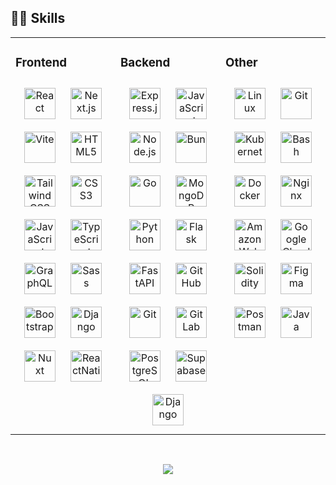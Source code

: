 ## 🧑‍💻 Skills


<table><tr><td valign="top" width="33%">



### Frontend  
<div align="center">  
  <a href="https://reactjs.org/" target="_blank"><img style="margin: 10px" src="https://skillicons.dev/icons?i=react" alt="React" height="50" /></a>   
  <a href="https://nextjs.org/" target="_blank"><img style="margin: 10px" src="https://skillicons.dev/icons?i=nextjs" alt="Next.js" height="50" /></a>   
  <a href="https://vitejs.dev/" target="_blank"><img style="margin: 10px" src="https://skillicons.dev/icons?i=vite" alt="Vite" height="50" /></a>   
  <a href="https://en.wikipedia.org/wiki/HTML5" target="_blank"><img style="margin: 10px" src="https://skillicons.dev/icons?i=html" alt="HTML5" height="50" /></a>  
  <a href="https://tailwindcss.com" target="_blank"><img style="margin: 10px" src="https://skillicons.dev/icons?i=tailwindcss" alt="Tailwind CSS" height="50" /></a> 
  <a href="https://www.w3schools.com/css/" target="_blank"><img style="margin: 10px" src="https://skillicons.dev/icons?i=css" alt="CSS3" height="50" /></a>  
  <a href="https://www.javascript.com/" target="_blank"><img style="margin: 10px" src="https://skillicons.dev/icons?i=javascript" alt="JavaScript" height="50"/></a>  
  <a href="https://www.typescriptlang.org/" target="_blank"><img style="margin: 10px" src="https://skillicons.dev/icons?i=typescript" alt="TypeScript" height="50" /></a>  
  <a href="https://graphql.org/" target="_blank"><img style="margin: 10px" src="https://skillicons.dev/icons?i=graphql" alt="GraphQL" height="50" /></a>
  <a href="https://sass-lang.com/" target="_blank"><img style="margin: 10px" src="https://skillicons.dev/icons?i=sass" alt="Sass" height="50" /></a>
  <a href="https://getbootstrap.com/" target="_blank"><img style="margin: 10px" src="https://skillicons.dev/icons?i=bootstrap" alt="Bootstrap" height="50" /></a>
 <a href="https://www.djangoproject.com/" target="_blank"><img style="margin: 10px" src="https://skillicons.dev/icons?i=vue" alt="Django" height="50" /></a>
 <a href="https://nuxt.com/" target="_blank"><img style="margin: 10px" src="https://skillicons.dev/icons?i=nuxt" alt="Nuxt" height="50" /></a>
 <a href="https://reactnative.dev/" target="_blank"><img style="margin: 10px" src="https://skillicons.dev/icons?i=reactnative" alt="ReactNative" height="50" /></a>
</div>

</td><td valign="top" width="33%">



### Backend  
<div align="center">  
  <a href="https://expressjs.com/" target="_blank"><img style="margin: 10px" src="https://skillicons.dev/icons?i=express" alt="Express.js" height="50" /></a>  
  <a href="https://www.javascript.com/" target="_blank"><img style="margin: 10px" src="https://skillicons.dev/icons?i=javascript" alt="JavaScript" height="50" /></a>  
  <a href="https://nodejs.org/" target="_blank"><img style="margin: 10px" src="https://skillicons.dev/icons?i=nodejs" alt="Node.js" height="50" /></a>  
  <a href="https://bun.sh/" target="_blank"><img style="margin: 10px" src="https://skillicons.dev/icons?i=bun" alt="Bun" height="50" /></a>  
  <a href="https://go.dev/" target="_blank"><img style="margin: 10px" src="https://skillicons.dev/icons?i=go" alt="Go" height="50" /></a>  
  <a href="https://www.mongodb.com/" target="_blank"><img style="margin: 10px" src="https://skillicons.dev/icons?i=mongodb" alt="MongoDB" height="50" /></a>  
  <a href="https://www.python.org/" target="_blank"><img style="margin: 10px" src="https://skillicons.dev/icons?i=python" alt="Python" height="50" /></a>  
  <a href="https://flask.palletsprojects.com/" target="_blank"><img style="margin: 10px" src="https://skillicons.dev/icons?i=flask" alt="Flask" height="50" /></a>  
  <a href="https://fastapi.tiangolo.com/" target="_blank"><img style="margin: 10px" src="https://skillicons.dev/icons?i=fastapi" alt="FastAPI" height="50" /></a>  
  <a href="https://github.com/" target="_blank"><img style="margin: 10px" src="https://skillicons.dev/icons?i=github" alt="GitHub" height="50" /></a>  
  <a href="https://git-scm.com/" target="_blank"><img style="margin: 10px" src="https://skillicons.dev/icons?i=git" alt="Git" height="50" /></a>   
  <a href="https://about.gitlab.com/" target="_blank"><img style="margin: 10px" src="https://skillicons.dev/icons?i=gitlab" alt="GitLab" height="50" /></a>  
  <a href="https://www.postgresql.org/" target="_blank"><img style="margin: 10px" src="https://skillicons.dev/icons?i=postgresql" alt="PostgreSQL" height="50" /></a>  
  <a href="https://supabase.io/" target="_blank"><img style="margin: 10px" src="https://skillicons.dev/icons?i=supabase" alt="Supabase" height="50" /></a>
  <a href="https://www.djangoproject.com/" target="_blank"><img style="margin: 10px" src="https://skillicons.dev/icons?i=django" alt="Django" height="50" /></a>
</div>

</td><td valign="top" width="33%">



### Other  
<div align="center">  
  <a href="https://www.linux.org/" target="_blank"><img style="margin: 10px" src="https://skillicons.dev/icons?i=linux" alt="Linux" height="50" /></a>  
  <a href="https://git-scm.com/" target="_blank"><img style="margin: 10px" src="https://skillicons.dev/icons?i=git" alt="Git" height="50" /></a>
  <a href="https://kubernetes.io/" target="_blank"><img style="margin: 10px" src="https://skillicons.dev/icons?i=kubernetes" alt="Kubernetes" height="50" /></a>  
  <a href="https://www.gnu.org/software/bash/" target="_blank"><img style="margin: 10px" src="https://skillicons.dev/icons?i=bash" alt="Bash" height="50" /></a>  
  <a href="https://www.docker.com/" target="_blank"><img style="margin: 10px" src="https://skillicons.dev/icons?i=docker" alt="Docker" height="50" /></a>  
  <a href="https://www.nginx.com/" target="_blank"><img style="margin: 10px" src="https://skillicons.dev/icons?i=nginx" alt="Nginx" height="50" /></a> 
  <a href="https://aws.amazon.com/" target="_blank"><img style="margin: 10px" src="https://skillicons.dev/icons?i=aws" alt="Amazon Web Services" height="50" /></a>
  <a href="https://cloud.google.com/" target="_blank"><img style="margin: 10px" src="https://skillicons.dev/icons?i=googlecloud" alt="Google Cloud" height="50" /></a>
  <a href="https://soliditylang.org/" target="_blank"><img style="margin: 10px" src="https://skillicons.dev/icons?i=solidity" alt="Solidity" height="50" /></a>
  <a href="https://www.figma.com/" target="_blank"><img style="margin: 10px" src="https://skillicons.dev/icons?i=figma" alt="Figma" height="50" /></a>
  <a href="https://www.postman.com/" target="_blank"><img style="margin: 10px" src="https://skillicons.dev/icons?i=postman" alt="Postman" height="50" /></a>
  <a href="https://www.java.com/" target="_blank"><img style="margin: 10px" src="https://skillicons.dev/icons?i=java" alt="Java" height="50" /></a>
</div>

</td></tr>
</table>  
<br/>  


<p align="center">
  <img src="https://capsule-render.vercel.app/api?type=waving&color=gradient&height=100&section=footer"/>
</p>

<!-- 
<div align="center">
  <div style="display: inline-block; width: 400px; vertical-align: top; margin: 0 10px;">
    <strong>Smart Content Filtering</strong>
    <br><br>
    <img src="https://media.giphy.com/media/v1.Y2lkPTc5MGI3NjExcDd6bWI3Mng2aXVtNnB6NXV4cjl1enlhdHV0NHg3aG50YTNkcWV1eSZlcD12MV9pbnRlcm5hbF9naWZfYnlfaWQmY3Q9Zw/3o7bu3XilJ5BOiSGic/giphy.gif" width="380px" alt="Filtering Demo">
  </div>
  <div style="display: inline-block; width: 400px; vertical-align: top; margin: 0 10px;">
    <strong>Interactive Dashboard</strong>
    <br><br>
    <img src="https://media.giphy.com/media/v1.Y2lkPTc5MGI3NjExYWpkN2I3bmxwbHN3bmZlYnRnZXBmaDNzdm8yN2l5aTZwYjZhZnU2aiZlcD12MV9pbnRlcm5hbF9naWZfYnlfaWQmY3Q9Zw/l46Cy1rHbQ92uuLXa/giphy.gif" width="380px" alt="Dashboard Demo">
  </div>
</div> -->
